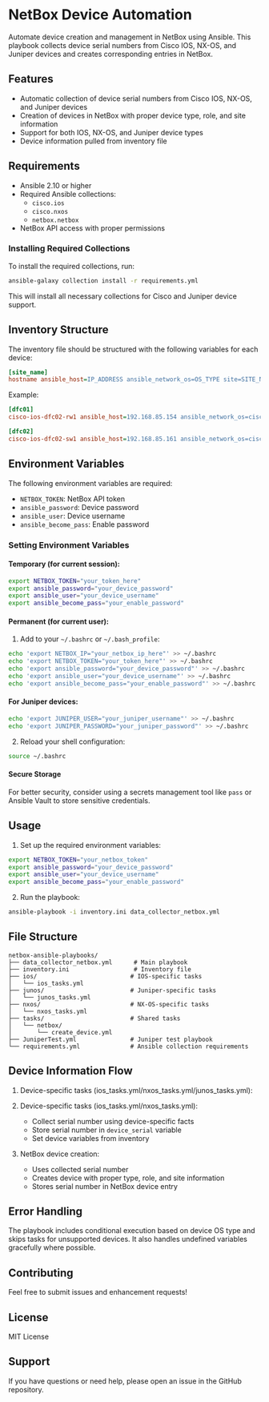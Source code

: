 # NetBox Device Automation

Automate device creation and management in NetBox using Ansible. This playbook collects device serial numbers from Cisco IOS, NX-OS, and Juniper devices and creates corresponding entries in NetBox.

## Features

- Automatic collection of device serial numbers from Cisco IOS, NX-OS, and Juniper devices
- Creation of devices in NetBox with proper device type, role, and site information
- Support for both IOS, NX-OS, and Juniper device types
- Device information pulled from inventory file

## Requirements

- Ansible 2.10 or higher
- Required Ansible collections:
  - `cisco.ios`
  - `cisco.nxos`
  - `netbox.netbox`
- NetBox API access with proper permissions

### Installing Required Collections

To install the required collections, run:

```bash
ansible-galaxy collection install -r requirements.yml
```

This will install all necessary collections for Cisco and Juniper device support.

## Inventory Structure

The inventory file should be structured with the following variables for each device:

```ini
[site_name]
hostname ansible_host=IP_ADDRESS ansible_network_os=OS_TYPE site=SITE_NAME tags=TAGS type=DEVICE_TYPE manufacturer=MANUFACTURER role=ROLE
```

Example:
```ini
[dfc01]
cisco-ios-dfc02-rw1 ansible_host=192.168.85.154 ansible_network_os=cisco.ios.ios site=dfc02 tags=development_line type=router manufacturer=cisco role=distribution

[dfc02]
cisco-ios-dfc02-sw1 ansible_host=192.168.85.161 ansible_network_os=cisco.nxos.nxos site=dfc02 tags=production_line type=switch manufacturer=cisco role=distribution
```

## Environment Variables

The following environment variables are required:

- `NETBOX_TOKEN`: NetBox API token
- `ansible_password`: Device password
- `ansible_user`: Device username
- `ansible_become_pass`: Enable password

### Setting Environment Variables

#### Temporary (for current session):
```bash
export NETBOX_TOKEN="your_token_here"
export ansible_password="your_device_password"
export ansible_user="your_device_username"
export ansible_become_pass="your_enable_password"
```

#### Permanent (for current user):
1. Add to your `~/.bashrc` or `~/.bash_profile`:
```bash
echo 'export NETBOX_IP="your_netbox_ip_here"' >> ~/.bashrc
echo 'export NETBOX_TOKEN="your_token_here"' >> ~/.bashrc
echo 'export ansible_password="your_device_password"' >> ~/.bashrc
echo 'export ansible_user="your_device_username"' >> ~/.bashrc
echo 'export ansible_become_pass="your_enable_password"' >> ~/.bashrc
```

#### For Juniper devices:
```bash
echo 'export JUNIPER_USER="your_juniper_username"' >> ~/.bashrc
echo 'export JUNIPER_PASSWORD="your_juniper_password"' >> ~/.bashrc
```

2. Reload your shell configuration:
```bash
source ~/.bashrc
```

#### Secure Storage
For better security, consider using a secrets management tool like `pass` or Ansible Vault to store sensitive credentials.

## Usage

1. Set up the required environment variables:
```bash
export NETBOX_TOKEN="your_netbox_token"
export ansible_password="your_device_password"
export ansible_user="your_device_username"
export ansible_become_pass="your_enable_password"
```

2. Run the playbook:
```bash
ansible-playbook -i inventory.ini data_collector_netbox.yml
```

## File Structure

```
netbox-ansible-playbooks/
├── data_collector_netbox.yml      # Main playbook
├── inventory.ini                  # Inventory file
├── ios/                          # IOS-specific tasks
│   └── ios_tasks.yml
├── junos/                        # Juniper-specific tasks
│   └── junos_tasks.yml
├── nxos/                         # NX-OS-specific tasks
│   └── nxos_tasks.yml
├── tasks/                        # Shared tasks
│   └── netbox/
│       └── create_device.yml
├── JuniperTest.yml               # Juniper test playbook
└── requirements.yml              # Ansible collection requirements
```

## Device Information Flow

1. Device-specific tasks (ios_tasks.yml/nxos_tasks.yml/junos_tasks.yml):
1. Device-specific tasks (ios_tasks.yml/nxos_tasks.yml):
   - Collect serial number using device-specific facts
   - Store serial number in `device_serial` variable
   - Set device variables from inventory

2. NetBox device creation:
   - Uses collected serial number
   - Creates device with proper type, role, and site information
   - Stores serial number in NetBox device entry

## Error Handling

The playbook includes conditional execution based on device OS type and skips tasks for unsupported devices. It also handles undefined variables gracefully where possible.

## Contributing

Feel free to submit issues and enhancement requests!

## License

MIT License

## Support

If you have questions or need help, please open an issue in the GitHub repository.
